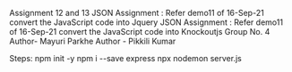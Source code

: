 Assignment 12 and 13
JSON Assignment : Refer demo11 of 16-Sep-21 convert the JavaScript code into Jquery
JSON Assignment : Refer demo11 of 16-Sep-21 convert the JavaScript code into Knockoutjs
Group No. 4
Author- Mayuri Parkhe
Author - Pikkili Kumar

Steps: npm init -y npm i --save express npx nodemon server.js
